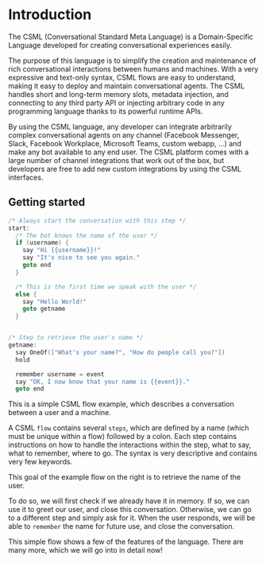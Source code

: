 # Introduction

The CSML \(Conversational Standard Meta Language\) is a Domain-Specific Language developed for creating conversational experiences easily.

The purpose of this language is to simplify the creation and maintenance of rich conversational interactions between humans and machines. With a very expressive and text-only syntax, CSML flows are easy to understand, making it easy to deploy and maintain conversational agents. The CSML handles short and long-term memory slots, metadata injection, and connecting to any third party API or injecting arbitrary code in any programming language thanks to its powerful runtime APIs.

By using the CSML language, any developer can integrate arbitrarily complex conversational agents on any channel \(Facebook Messenger, Slack, Facebook Workplace, Microsoft Teams, custom webapp, ...\) and make any bot available to any end user. The CSML platform comes with a large number of channel integrations that work out of the box, but developers are free to add new custom integrations by using the CSML interfaces.

## Getting started

```cpp
/* Always start the conversation with this step */
start:
  /* The bot knows the name of the user */
  if (username) {
    say "Hi {{username}}!"
    say "It's nice to see you again."
    goto end
  }

  /* This is the first time we speak with the user */
  else {
    say "Hello World!"
    goto getname
  }


/* Step to retrieve the user's name */
getname:
  say OneOf(["What's your name?", "How do people call you?"])
  hold

  remember username = event
  say "OK, I now know that your name is {{event}}."
  goto end
```

This is a simple CSML flow example, which describes a conversation between a user and a machine.

A CSML `flow` contains several `steps`, which are defined by a name \(which must be unique within a flow\) followed by a colon. Each step contains instructions on how to handle the interactions within the step, what to say, what to remember, where to go. The syntax is very descriptive and contains very few keywords.

This goal of the example flow on the right is to retrieve the name of the user.

To do so, we will first check if we already have it in memory. If so, we can use it to greet our user, and close this conversation. Otherwise, we can go to a different step and simply ask for it. When the user responds, we will be able to `remember` the name for future use, and close the conversation.

This simple flow shows a few of the features of the language. There are many more, which we will go into in detail now!

